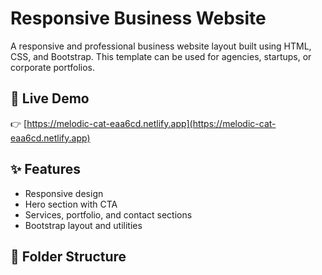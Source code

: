 # Responsive Business Website

A responsive and professional business website layout built using HTML, CSS, and Bootstrap. This template can be used for agencies, startups, or corporate portfolios.

## 🚀 Live Demo

👉 [https://melodic-cat-eaa6cd.netlify.app](https://melodic-cat-eaa6cd.netlify.app)

## ✨ Features

- Responsive design
- Hero section with CTA
- Services, portfolio, and contact sections
- Bootstrap layout and utilities

## 📁 Folder Structure

